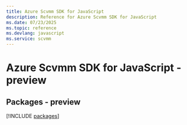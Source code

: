 ```yaml
---
title: Azure Scvmm SDK for JavaScript
description: Reference for Azure Scvmm SDK for JavaScript
ms.date: 07/23/2025
ms.topic: reference
ms.devlang: javascript
ms.service: scvmm
---
```

# Azure Scvmm SDK for JavaScript - preview
## Packages - preview
[!INCLUDE [packages](scvmm-index.md)]